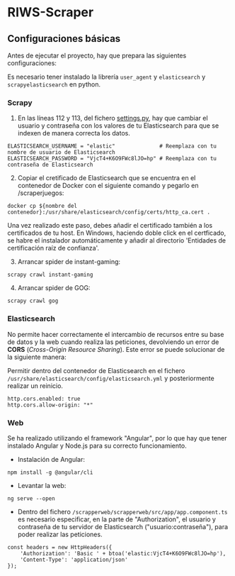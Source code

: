 # RIWS-Scraper

## Configuraciones básicas

Antes de ejecutar el proyecto, hay que prepara las siguientes configuraciones:

Es necesario tener instalado la librería `user_agent` y `elasticsearch` y `scrapyelasticsearch` en python.

### Scrapy

1. En las líneas 112 y 113, del fichero [settings.py](https://github.com/Juanolas1/RIWS-Scraper/blob/1a16d3d5c8990e6ff198843b7391037506628f60/scrapperjuegos/scrapperjuegos/settings.py#L112), hay que cambiar el usuario y contraseña con los valores de tu Elasticsearch para que se indexen de manera correcta los datos.

```
ELASTICSEARCH_USERNAME = "elastic"              # Reemplaza con tu nombre de usuario de Elasticsearch
ELASTICSEARCH_PASSWORD = "VjcT4+K6O9FWc8lJO=hp" # Reemplaza con tu contraseña de Elasticsearch
```

2. Copiar el cretificado de Elasticsearch que se encuentra en el contenedor de Docker con el siguiente comando y pegarlo en /scraperjuegos:

```
docker cp ${nombre del contenedor}:/usr/share/elasticsearch/config/certs/http_ca.cert .
```

Una vez realizado este paso, debes añadir el certificado también a los certificados de tu host. En Windows, haciendo doble click en el certficado, se habre el instalador automáticamente y añadir al directorio 'Entidades de certificación raíz de confianza'.

3. Arrancar spider de instant-gaming:

```
scrapy crawl instant-gaming
```

4. Arrancar spider de GOG:

```
scrapy crawl gog  
```

### Elasticsearch

No permite hacer correctamente el intercambio de recursos entre su base de datos y la web cuando realiza las peticiones, devolviendo un error de **CORS** (*Cross-Origin Resource Sharing*). Este error se puede solucionar de la siguiente manera:

Permitir dentro del contenedor de Elasticsearch en el fichero `/usr/share/elasticsearch/config/elasticsearch.yml` y posteriormente realizar un reinicio.

```
http.cors.enabled: true
http.cors.allow-origin: "*"
```

### Web

Se ha realizado utilizando el framework "Angular", por lo que hay que tener instalado Angular y Node.js para su correcto funcionamiento.

 - Instalación de Angular:

```
npm install -g @angular/cli
```

 - Levantar la web:

```
ng serve --open
```
  
 - Dentro del fichero `/scrapperweb/scrapperweb/src/app/app.component.ts` es necesario especificar, en la parte de "Authorization", el usuario y contraseña de tu servidor de Elasticsearch ("usuario:contraseña"), para poder realizar las peticiones.

```
const headers = new HttpHeaders({
    'Authorization': 'Basic ' + btoa('elastic:VjcT4+K6O9FWc8lJO=hp'),
    'Content-Type': 'application/json'
});
```
